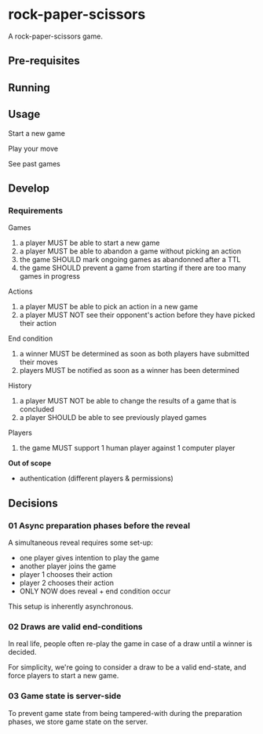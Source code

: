 # rock-paper-scissors

A rock-paper-scissors game.

## Pre-requisites

## Running

## Usage

Start a new game

Play your move

See past games

## Develop


### Requirements

Games
1. a player MUST be able to start a new game
1. a player MUST be able to abandon a game without picking an action
1. the game SHOULD mark ongoing games as abandonned after a TTL
1. the game SHOULD prevent a game from starting if there are too many games in progress
 
Actions
1. a player MUST be able to pick an action in a new game
1. a player MUST NOT see their opponent's action before they have picked their action

End condition
1. a winner MUST be determined as soon as both players have submitted their moves
1. players MUST be notified as soon as a winner has been determined

History
1. a player MUST NOT be able to change the results of a game that is concluded
1. a player SHOULD be able to see previously played games

Players
1. the game MUST support 1 human player against 1 computer player


**Out of scope**

 - authentication (different players & permissions)

## Decisions

### 01 Async preparation phases before the reveal

A simultaneous reveal requires some set-up:

 - one player gives intention to play the game
 - another player joins the game
 - player 1 chooses their action
 - player 2 chooses their action
 - ONLY NOW does reveal + end condition occur

This setup is inherently asynchronous.
   
### 02 Draws are valid end-conditions

In real life, people often re-play the game in case of a draw until a winner is decided.

For simplicity, we're going to consider a draw to be a valid end-state, and force players to start a new game.

### 03 Game state is server-side

To prevent game state from being tampered-with during the preparation phases, we store game state on the server.